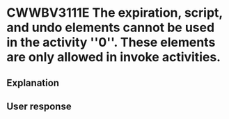 # CWWBV3111E The expiration, script, and undo elements cannot be used in the activity ''0''. These elements are only allowed in invoke activities.

## Explanation

## User response